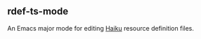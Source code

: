 ## rdef-ts-mode

An Emacs major mode for editing [Haiku](https://haiku-os.org) resource definition files.

